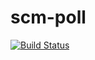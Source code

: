 # scm-poll
[![Build Status](http://172.17.0.3:8080/jenkins/buildStatus/icon?job=scm-poll)](http://172.17.0.3:8080/jenkins/job/scm-poll/)
